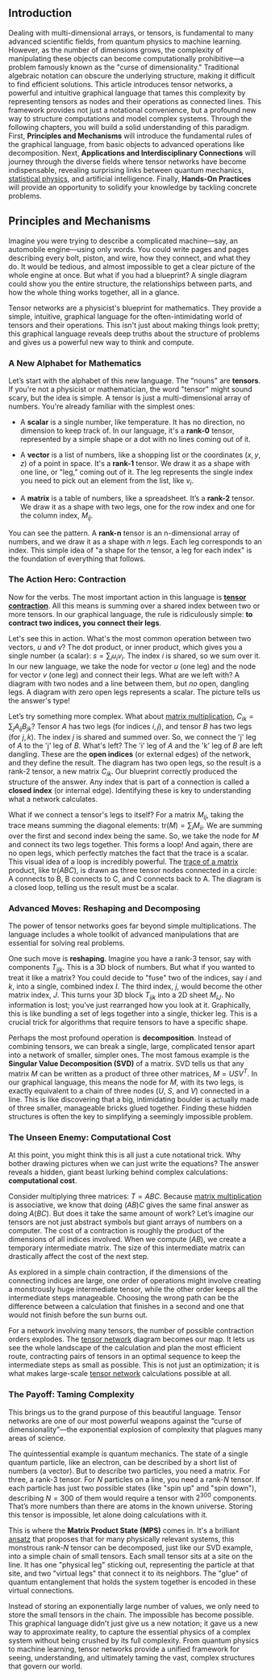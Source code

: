 ## Introduction
Dealing with multi-dimensional arrays, or tensors, is fundamental to many advanced scientific fields, from quantum physics to machine learning. However, as the number of dimensions grows, the complexity of manipulating these objects can become computationally prohibitive—a problem famously known as the "curse of dimensionality." Traditional algebraic notation can obscure the underlying structure, making it difficult to find efficient solutions. This article introduces tensor networks, a powerful and intuitive graphical language that tames this complexity by representing tensors as nodes and their operations as connected lines. This framework provides not just a notational convenience, but a profound new way to structure computations and model complex systems. Through the following chapters, you will build a solid understanding of this paradigm. First, **Principles and Mechanisms** will introduce the fundamental rules of the graphical language, from basic objects to advanced operations like decomposition. Next, **Applications and Interdisciplinary Connections** will journey through the diverse fields where tensor networks have become indispensable, revealing surprising links between quantum mechanics, [statistical physics](@article_id:142451), and artificial intelligence. Finally, **Hands-On Practices** will provide an opportunity to solidify your knowledge by tackling concrete problems.

## Principles and Mechanisms

Imagine you were trying to describe a complicated machine—say, an automobile engine—using only words. You could write pages and pages describing every bolt, piston, and wire, how they connect, and what they do. It would be tedious, and almost impossible to get a clear picture of the whole engine at once. But what if you had a blueprint? A single diagram could show you the entire structure, the relationships between parts, and how the whole thing works together, all in a glance.

Tensor networks are a physicist's blueprint for mathematics. They provide a simple, intuitive, graphical language for the often-intimidating world of tensors and their operations. This isn't just about making things look pretty; this graphical language reveals deep truths about the structure of problems and gives us a powerful new way to think and compute.

### A New Alphabet for Mathematics

Let’s start with the alphabet of this new language. The "nouns" are **tensors**. If you're not a physicist or mathematician, the word "tensor" might sound scary, but the idea is simple. A tensor is just a multi-dimensional array of numbers. You're already familiar with the simplest ones:

*   A **scalar** is a single number, like temperature. It has no direction, no dimension to keep track of. In our language, it's a **rank-0** tensor, represented by a simple shape or a dot with no lines coming out of it.

*   A **vector** is a list of numbers, like a shopping list or the coordinates $(x, y, z)$ of a point in space. It's a **rank-1** tensor. We draw it as a shape with one line, or "leg," coming out of it. The leg represents the single index you need to pick out an element from the list, like $v_i$.

*   A **matrix** is a table of numbers, like a spreadsheet. It’s a **rank-2** tensor. We draw it as a shape with two legs, one for the row index and one for the column index, $M_{ij}$.

You can see the pattern. A **rank-n** tensor is an n-dimensional array of numbers, and we draw it as a shape with $n$ legs. Each leg corresponds to an index. This simple idea of "a shape for the tensor, a leg for each index" is the foundation of everything that follows.

### The Action Hero: Contraction

Now for the verbs. The most important action in this language is **[tensor contraction](@article_id:192879)**. All this means is summing over a shared index between two or more tensors. In our graphical language, the rule is ridiculously simple: **to contract two indices, you connect their legs**.

Let's see this in action. What's the most common operation between two vectors, $u$ and $v$? The dot product, or inner product, which gives you a single number (a scalar): $s = \sum_i u_i v_i$. The index $i$ is shared, so we sum over it. In our new language, we take the node for vector $u$ (one leg) and the node for vector $v$ (one leg) and connect their legs. What are we left with? A diagram with two nodes and a line between them, but *no* open, dangling legs. A diagram with zero open legs represents a scalar. The picture tells us the answer's type!

Let’s try something more complex. What about [matrix multiplication](@article_id:155541), $C_{ik} = \sum_j A_{ij} B_{jk}$? Tensor $A$ has two legs (for indices $i, j$), and tensor $B$ has two legs (for $j, k$). The index $j$ is shared and summed over. So, we connect the 'j' leg of $A$ to the 'j' leg of $B$. What's left? The 'i' leg of $A$ and the 'k' leg of $B$ are left dangling. These are the **open indices** (or external edges) of the network, and they define the result. The diagram has two open legs, so the result is a rank-2 tensor, a new matrix $C_{ik}$. Our blueprint correctly produced the structure of the answer. Any index that is part of a connection is called a **closed index** (or internal edge). Identifying these is key to understanding what a network calculates.

What if we connect a tensor's legs to itself? For a matrix $M_{ij}$, taking the trace means summing the diagonal elements: $\text{tr}(M) = \sum_i M_{ii}$. We are summing over the first and second index being the same. So, we take the node for $M$ and connect its two legs together. This forms a loop! And again, there are no open legs, which perfectly matches the fact that the trace is a scalar. This visual idea of a loop is incredibly powerful. The [trace of a matrix](@article_id:139200) product, like $\text{tr}(ABC)$, is drawn as three tensor nodes connected in a circle: A connects to B, B connects to C, and C connects back to A. The diagram is a closed loop, telling us the result must be a scalar.

### Advanced Moves: Reshaping and Decomposing

The power of tensor networks goes far beyond simple multiplications. The language includes a whole toolkit of advanced manipulations that are essential for solving real problems.

One such move is **reshaping**. Imagine you have a rank-3 tensor, say with components $T_{ijk}$. This is a 3D block of numbers. But what if you wanted to treat it like a matrix? You could decide to "fuse" two of the indices, say $i$ and $k$, into a single, combined index $I$. The third index, $j$, would become the other matrix index, $J$. This turns your 3D block $T_{ijk}$ into a 2D sheet $M_{IJ}$. No information is lost; you've just rearranged how you look at it. Graphically, this is like bundling a set of legs together into a single, thicker leg. This is a crucial trick for algorithms that require tensors to have a specific shape.

Perhaps the most profound operation is **decomposition**. Instead of combining tensors, we can break a single, large, complicated tensor apart into a network of smaller, simpler ones. The most famous example is the **Singular Value Decomposition (SVD)** of a matrix. SVD tells us that any matrix $M$ can be written as a product of three other matrices, $M = USV^T$. In our graphical language, this means the node for $M$, with its two legs, is exactly equivalent to a chain of three nodes ($U$, $S$, and $V$) connected in a line. This is like discovering that a big, intimidating boulder is actually made of three smaller, manageable bricks glued together. Finding these hidden structures is often the key to simplifying a seemingly impossible problem.

### The Unseen Enemy: Computational Cost

At this point, you might think this is all just a cute notational trick. Why bother drawing pictures when we can just write the equations? The answer reveals a hidden, giant beast lurking behind complex calculations: **computational cost**.

Consider multiplying three matrices: $T = ABC$. Because [matrix multiplication](@article_id:155541) is associative, we know that doing $(AB)C$ gives the same final answer as doing $A(BC)$. But does it take the same amount of work? Let’s imagine our tensors are not just abstract symbols but giant arrays of numbers on a computer. The cost of a contraction is roughly the product of the dimensions of all indices involved. When we compute $(AB)$, we create a temporary intermediate matrix. The size of this intermediate matrix can drastically affect the cost of the next step.

As explored in a simple chain contraction, if the dimensions of the connecting indices are large, one order of operations might involve creating a monstrously huge intermediate tensor, while the other order keeps all the intermediate steps manageable. Choosing the wrong path can be the difference between a calculation that finishes in a second and one that would not finish before the sun burns out.

For a network involving many tensors, the number of possible contraction orders explodes. The [tensor network](@article_id:139242) diagram becomes our map. It lets us see the whole landscape of the calculation and plan the most efficient route, contracting pairs of tensors in an optimal sequence to keep the intermediate steps as small as possible. This is not just an optimization; it is what makes large-scale [tensor network](@article_id:139242) calculations possible at all.

### The Payoff: Taming Complexity

This brings us to the grand purpose of this beautiful language. Tensor networks are one of our most powerful weapons against the “curse of dimensionality”—the exponential explosion of complexity that plagues many areas of science.

The quintessential example is quantum mechanics. The state of a single quantum particle, like an electron, can be described by a short list of numbers (a vector). But to describe two particles, you need a matrix. For three, a rank-3 tensor. For $N$ particles on a line, you need a rank-$N$ tensor. If each particle has just two possible states (like "spin up" and "spin down"), describing $N=300$ of them would require a tensor with $2^{300}$ components. That’s more numbers than there are atoms in the known universe. Storing this tensor is impossible, let alone doing calculations with it.

This is where the **Matrix Product State (MPS)** comes in. It's a brilliant [ansatz](@article_id:183890) that proposes that for many physically relevant systems, this monstrous rank-$N$ tensor can be decomposed, just like our SVD example, into a simple chain of small tensors. Each small tensor sits at a site on the line. It has one "physical leg" sticking out, representing the particle at that site, and two "virtual legs" that connect it to its neighbors. The "glue" of quantum entanglement that holds the system together is encoded in these virtual connections.

Instead of storing an exponentially large number of values, we only need to store the small tensors in the chain. The impossible has become possible. This graphical language didn't just give us a new notation; it gave us a new way to approximate reality, to capture the essential physics of a complex system without being crushed by its full complexity. From quantum physics to machine learning, tensor networks provide a unified framework for seeing, understanding, and ultimately taming the vast, complex structures that govern our world.